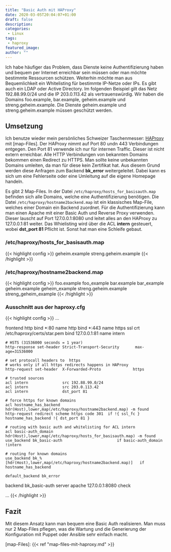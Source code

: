 ```yaml
---
title: "Basic Auth mit HAProxy"
date: 2020-03-05T20:04:07+01:00
draft: false
description:
categories:
 - Linux
tags:
 - haproxy
featured_image:
author: ""
---
```


Ich habe häufiger das Problem, dass Dienste keine Authentifizierung haben und bequem per Internet erreichbar sein müssen oder
man möchte bestimmte Ressourcen schützen. Weiterhin möchte man aus Bequemlichkeit ein Whitelisting für bestimmte IP-Netze
oder IPs. Es gibt auch ein LDAP oder Active Directory. Im folgenden Beispiel gilt das Netz 192.88.99.0/24 und die 
IP 203.0.113.42 als vertrauenswürdig. Wir haben die Domains foo.example, bar.example, geheim.example und streng.geheim.example.
Die Dienste geheim.example und streng.geheim.example müssen geschützt werden.

## Umsetzung

Ich benutze wieder mein persönliches Schweizer Taschenmesser: [HAProxy] mit [map-Files]. Der HAProxy nimmt auf Port 80
undn 443 Verbindungen entgegen. Den Port 81 verwende ich nur für internen Traffic. Dieser ist nicht
extern erreichbar. Alle HTTP Verbindungen von bekannten Domains bekommen einen Redirect zu HTTPS. Man sollte keine
unbekannten Domains umleiten, da man für diese kein Zertifikat hat. Aus diesem Grund werden diese Anfragen zum Backend
**bk_error** weitergeleitet. Dabei kann es sich um eine Fehlerseite oder eine Umleitung auf die eigene Homepage handeln.

Es gibt 2 Map-Files. In der Datei `/etc/haproxy/hosts_for_basisauth.map` befinden sich alle Domains, welche eine
Authentifizierung benötigen. Die Datei `/etc/haproxy/hostname2backend.map` ist ein klassisches Map-File, welches einer
Domain ein Backend zuordnet. Für die Authentifizierung kann man einen Apache mit einer Basic Auth und Reverse Proxy verwenden.
Dieser lauscht auf Port 127.0.0.1:8080 und leitet alles an den HAProxy zu 127.0.0.1:81 weiter. Das Whielisting wird über die
ACL **intern** gesteuert, wobei **dst_port 81** Pflicht ist. Sonst hat man eine Schleife gebaut.

### /etc/haproxy/hosts_for_basisauth.map

{{< highlight config >}}
geheim.example
streng.geheim.example
{{< /highlight >}}

### /etc/haproxy/hostname2backend.map

{{< highlight config >}}
foo.example             foo_example
bar.example             bar_example
geheim.example          geheim_example
streng.geheim.example   streng_geheim_example
{{< /highlight >}}

### Ausschnitt aus der haproxy.cfg

{{< highlight config >}}
...

frontend http
    bind *:80  name http
    bind *:443 name https ssl crt /etc/haproxy/certs/star.pem
    bind 127.0.0.1:81  name intern

    # HSTS (31536000 seconds = 1 year)
    http-response set-header Strict-Transport-Security       max-age=31536000

    # set protocoll headers to  https 
    # works only if all https redirects happens in HAProxy
    http-request set-header  X-Forwarded-Proto              https

    # trusted sources
    acl intern               src 192.88.99.0/24
    acl intern               src 203.0.113.42
    acl intern               dst_port 81

    # force https for known domains
    acl hostname_has_backend hdr(Host),lower,map(/etc/haproxy/hostname2backend.map) -m found
    http-request redirect scheme https code 301  if !{ ssl_fc } hostname_has_backend !{ dst_port 81 }

    # routing with basic auth and whitelisting for ACL intern
    acl basic-auth_domain hdr(Host),lower,map(/etc/haproxy/hosts_for_basisauth.map) -m found
    use_backend bk_basic-auth                        if basic-auth_domain !intern

    # routing for known domains
    use_backend bk_%[hdr(Host),lower,map(/etc/haproxy/hostname2backend.map)]   if hostname_has_backend

    default_backend bk_error


backend bk_basic-auth
    server apache 127.0.0.1:8080 check

...
{{< /highlight >}}

## Fazit

Mit diesem Ansatz kann man bequem eine Basic Auth realisieren. Man muss nur 2 Map-Files pflegen, was die Wartung und
die Generierung der Konfiguration mit Puppet oder Ansible sehr einfach macht.

[HAProxy]: http://www.haproxy.org/
[map-Files]: {{< ref "map-files-mit-haproxy.md" >}}